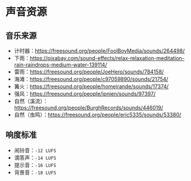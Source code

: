 # 声音资源

## 音乐来源

- 计时器：<https://freesound.org/people/FoolBoyMedia/sounds/264498/>
- 下雨：<https://pixabay.com/sound-effects/relax-relaxation-meditation-rain-raindrops-medium-water-139114/>
- 雷雨：<https://freesound.org/people/JoeHero/sounds/784158/>
- 海滩：<https://freesound.org/people/c97059890/sounds/21754/>
- 篝火：<https://freesound.org/people/homejrande/sounds/17374/>
- 强风：<https://freesound.org/people/jpnien/sounds/97397/>
- 自然（溪流）：<https://freesound.org/people/BurghRecords/sounds/446019/>
- 自然（虫鸣）：<https://freesound.org/people/eric5335/sounds/53380/>

## 响度标准

- 闹铃音：`-12 LUFS`
- 滴答声：`-14 LUFS`
- 提示音：`-16 LUFS`
- 背景音：`-18 LUFS`
